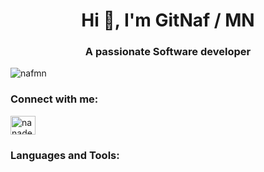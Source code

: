 <h1 align="center">Hi 👋, I'm GitNaf / MN</h1>
<h3 align="center">A passionate Software developer</h3>

<p align="left"> <img src="https://komarev.com/ghpvc/?username=nafmn&label=Profile%20views&color=0e75b6&style=flat" alt="nafmn" /> </p>

<h3 align="left">Connect with me:</h3>
<p align="left">
<a href="https://kaggle.com/nanadesu" target="blank"><img align="center" src="https://raw.githubusercontent.com/rahuldkjain/github-profile-readme-generator/master/src/images/icons/Social/kaggle.svg" alt="nanadesu" height="30" width="40" /></a>
</p>

<h3 align="left">Languages and Tools:</h3>


